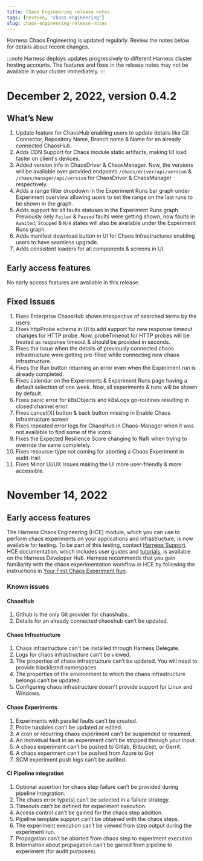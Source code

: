 ```yaml
---
title: Chaos Engineering release notes 
tags: [nextGen, "chaos engineering"]
slug: chaos-engineering-release-notes
---
```


Harness Chaos Engineering is updated regularly. Review the notes below for details about recent changes. 

:::note
Harness deploys updates progressively to different Harness cluster hosting accounts. The features and fixes in the release notes may not be available in your cluster immediately.
:::

# December 2, 2022, version 0.4.2

## What’s New

1. Update feature for ChaosHub enabling users to update details like Git Connector, Repository Name, Branch name & Name for an already connected ChaosHub.
2. Adds CDN Support for Chaos module static artifacts, making UI load faster on client's devices.
3. Added version info in ChaosDriver & ChaosManager. Now, the versions will be available over provided endpoints `/chaos/driver/api/version` & `/chaos/manager/api/version` for ChaosDriver & ChaosManager respectively.
4. Adds a range filter dropdown in the Experiment Runs bar graph under Experiment overview allowing users to set the range on the last runs to be shown in the graph.
5. Adds support for all faults statuses in the Experiment Runs graph. Previously only `Failed` & `Passed` faults were getting shown, now faults in `Awaited`, `Stopped` & `N/A` states will also be available under the Experiment Runs graph.
6. Adds manifest download button in UI for Chaos Infrastructures enabling users to have seamless upgrade.
7. Adds consistent loaders for all components & screens in UI.

## Early access features

No early access features are available in this release.

## Fixed Issues

1. Fixes Enterprise ChaosHub shown irrespective of searched terms by the users.
2. Fixes httpProbe schema in UI to add support for new response timeout changes for HTTP probe. Now, probeTimeout for HTTP probes will be treated as response timeout & should be provided in seconds.
3. Fixes the issue when the details of previously connected chaos infrastructure were getting pre-filled while connecting new chaos infrastructure.
4. Fixes the Run button returning an error even when the Experiment run is already completed.
5. Fixes calendar on the Experiments & Experiment Runs page having a default selection of one week. Now, all experiments & runs will be shown by default.
6. Fixes panic error for k8sObjects and k8sLogs go-routines resulting in closed channel error.
7. Fixes cancel(X) button & back button missing in Enable Chaos Infrastructure screen
8. Fixes repeated error logs for ChaosHub in Chaos-Manager when it was not available to find some of the icons.
9. Fixes the Expected Resilience Score changing to NaN when trying to override the same completely.
10. Fixes resource-type not coming for aborting a Chaos Experiment in audit-trail.
11. Fixes Minor UI/UX Issues making the UI more user-friendly & more accessible.

# November 14, 2022

## Early access features

The Harness Chaos Engineering (HCE) module, which you can use to perform chaos experiments on your applications and infrastructure, is now available for testing. To be part of this testing, contact [Harness Support](mailto:support@harness.io). HCE documentation, which includes user guides and [tutorials](https://developer.harness.io/tutorials/run-chaos-experiments), is available on the Harness Developer Hub. Harness recommends that you gain familiarity with the chaos experimentation workflow in HCE by following the instructions in [Your First Chaos Experiment Run](https://developer.harness.io/tutorials/run-chaos-experiments/first-chaos-engineering).


### Known issues

#### ChaosHub

1. Github is the only Git provider for chaoshubs.
2. Details for an already connected chaoshub can’t be updated.

#### Chaos Infrastructure

1. Chaos infrastructure can't be installed through Harness Delegate.
2. Logs for chaos infrastructure can’t be viewed.
3. The properties of chaos infrastructure can’t be updated. You will need to provide blacklisted namespaces.
4. The properties of the environment to which the chaos infrastructure belongs can’t be updated.
5. Configuring chaos infrastructure doesn’t provide support for Linux and Windows.
 
#### Chaos Experiments

1. Experiments with parallel faults can’t be created.
2. Probe tunables can’t be updated or edited.
3. A cron or recurring chaos experiment can’t be suspended or resumed.
4. An individual fault in an experiment can’t be stopped through your input.
5. A chaos experiment can’t be pushed to Gitlab, Bitbucket, or Gerrit.
6. A chaos experiment can’t be pushed from Azure to Got
7. SCM experiment push logs can’t be audited.

#### CI Pipeline integration

1. Optional assertion for chaos step failure can’t be provided during pipeline integration.
2. The chaos error type(s) can’t be selected in a failure strategy.
3. Timeouts can’t be defined for experiment execution.
4. Access control can’t be gained for the chaos step addition.
5. Pipeline template support can’t be obtained with the chaos steps.
6. The experiment execution can’t be viewed from step output during the experiment run.
7. Propagation can’t be aborted from chaos step to experiment execution.
8. Information about propagation can’t be gained from pipeline to experiment (for audit purposes).
